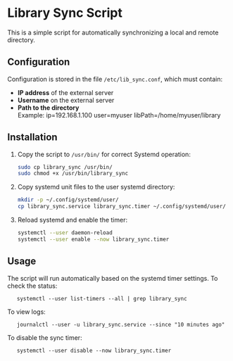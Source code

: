 # Library Sync Script

This is a simple script for automatically synchronizing a local and remote directory.

## Configuration  
Configuration is stored in the file `/etc/lib_sync.conf`, which must contain:  

- **IP address** of the external server  
- **Username** on the external server  
- **Path to the directory**  
Example:
ip=192.168.1.100
user=myuser
libPath=/home/myuser/library

## Installation  

1. Copy the script to `/usr/bin/` for correct Systemd operation:  
   ```bash
   sudo cp library_sync /usr/bin/
   sudo chmod +x /usr/bin/library_sync
   ```

2. Copy systemd unit files to the user systemd directory:
   ```bash
   mkdir -p ~/.config/systemd/user/
   cp library_sync.service library_sync.timer ~/.config/systemd/user/
   ```

3. Reload systemd and enable the timer:
   ```bash
   systemctl --user daemon-reload
   systemctl --user enable --now library_sync.timer
   ```

## Usage
The script will run automatically based on the systemd timer settings. To check the status:

       systemctl --user list-timers --all | grep library_sync 

To view logs:

       journalctl --user -u library_sync.service --since "10 minutes ago"

To disable the sync timer:

       systemctl --user disable --now library_sync.timer


